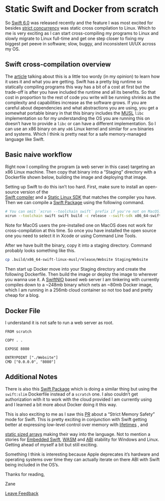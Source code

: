 # Static Swift and Docker from scratch

So [Swift 6.0](https://www.swift.org/blog/announcing-swift-6/) was released
recently and the feature I was most excited for besides
[strict concurrency](https://www.swift.org/blog/announcing-swift-6/#language-and-standard-library)
 was static cross compilation to Linux. Which to me is very exciting as I can
start cross-compiling my programs to Linux and slowly migrate to Linux
full-time and get one step closer to fixing my biggest pet peeve in software;
slow, buggy, and inconsistent UI/UX across my OS.

## Swift cross-compilation overview

The
[article](https://www.swift.org/documentation/articles/static-linux-getting-started.html)
 talking  about this is a little too wordy (in my opinion) to learn how it uses
it and what you are getting. Swift has a pretty big runtime so statically
compiling programs this way has a bit of a cost at first but the trade-off is
after you have included the runtime and all its benefits. So that cost in
proportion to the rest of code you write will be running shrinks as the
complexity and capabilities increase as the software grows. If you are careful
about dependencies and what abstractions you are using, you get a somewhat
portable binary in that this binary includes the
[MUSL](https://www.musl-libc.org) `libc` implementation so for my understanding
the OS you are running this on doesn’t have to provide a `libc` or can have a
different implementation. So I can use an x86 binary on any `x86` Linux kernel
and similar for `arm` binaries and systems. Which I think is pretty neat for a
safe memory-managed language like Swift.

## Basic naive workflow

Right now I compiling the program (a web server in this case) targeting an x86
Linux machine. Then copy that binary into a “Staging” directory with a
Dockerfile shown below, building the image and deploying that image.

Setting up Swift to do this isn’t too hard. First, make sure to install an
open-source version of the  
[Swift compiler](https://www.swift.org/install/linux/ubuntu/#versions) and a
[Static Linux SDK](https://www.swift.org/documentation/articles/static-linux-getting-started.html)
 that matches the compiler you have. Then we can compile a
[Swift Package](https://www.swift.org/documentation/package-manager/) using the
following command.

```sh
# You can omit `xcrun --toolchain swift` prefix if you're not on MacOS.
xcrun --toolchain swift swift build -c release --swift-sdk x86_64-swift-linux-musl
```

Note for MacOS users the pre-installed one on MacOS does not work for
cross-compilation at this time. So once you have installed the open source one
you need to select it in Xcode or using Command Line Tools.

After we have built the binary, copy it into a staging directory. Command
probably looks something like this.

```sh
cp .build/x86_64-swift-linux-musl/release/Website Staging/Website
```

Then start up Docker move into your Staging directory and create the following
Dockerfile. Then build the image or deploy the image to wherever you wanna use
it. A [SwiftNIO](https://github.com/apple/swift-nio) based web server I am
tinkering with currently compiles down to a ~248mb binary which nets an ~80mb
Docker image, which I am running in a 256mb cloud container so not too bad and
pretty cheap for a blog.

## Docker File

I understand it is not safe to run a web server as root.

```
FROM scratch

COPY . .

EXPOSE 8080

ENTRYPOINT ["./Website"]
CMD ["0.0.0.0", "8080"]
```

## Additional Notes

There is also this
[Swift Package](https://github.com/apple/swift-container-plugin) which is doing
a similar thing but using the `swift:slim` Dockerfile instead of a `scratch`
one. I also couldn’t get authorization with it to work with the cloud provided
I am currently using and I learned a bit more about Docker doing it this way.

This is also exciting to me as I saw this
[PR](https://github.com/swiftlang/swift-evolution/blob/7f9488e0a41576139510dcb6e87f5b3d87359aed/visions/memory-safety.md)
 about a “Strict Memory Safety” mode for Swift. This is pretty exciting in
conjunction with Swift getting better at expressing low-level control over
memory with
[lifetimes](https://github.com/swiftlang/swift-evolution/blob/9ba7a574d1557eefb4bc3cce1d07efee51861f21/proposals/NNNN-lifetime-dependency.md)
 , and

[static sized arrays](https://github.com/swiftlang/swift-evolution/blob/873bc06b6d85b5b063989fe0581faff3ee0ba8b6/proposals/nnnn-vector.md)
 making their way into the language. Not to mention a stories for
[Embedded Swift](https://www.swift.org/blog/embedded-swift-examples/),
[WASM](https://github.com/swiftlang/swift-evolution/blob/a88c667196d4ea390d0ecfb71963a55a5c8a5d12/visions/webassembly.md)
 and
[ABI](https://github.com/swiftlang/swift-evolution/blob/a349525e855f17be68fcba83155e1fb27ea0143c/visions/abi-stability.md)
 stability for Windows and Linux. Getting ahead of myself a bit but still
exciting.

Something I think is interesting because Apple deprecates it’s hardware and
operating systems over time they can actually iterate on there ABI with Swift
being included in the OS’s.

Thanks for reading,

Zane

[Leave Feedback](https://github.com/zaneenders/articles/blob/main/static-swift-and-docker-from-scratch.md)


